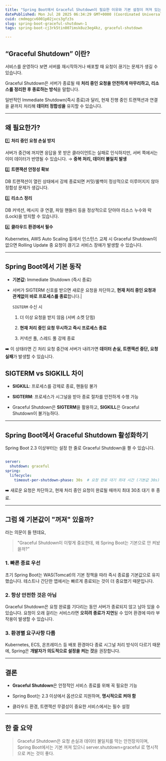 ```yaml
---
title: "Spring Boot에서 Graceful Shutdown이 필요한 이유와 기본 설정이 꺼져 있는 이유"
datePublished: Mon Jul 28 2025 06:34:29 GMT+0000 (Coordinated Universal Time)
cuid: cmdmqgcv6001p02jxcs3gfz3s
slug: spring-boot-graceful-shutdown-1
tags: spring-boot-cj3rk5tin007imsk8uz3eg4kz, graceful-shutdown

---
```


## “Graceful Shutdown” 이란?

서비스를 운영하다 보면 서버를 재시작하거나 배포할 때 요청이 끊기는 문제가 생길 수 있습니다.

Graceful Shutdown은 서버가 종료될 때 **처리 중인 요청을 안전하게 마무리하고, 리소스를 정리한 후 종료하는 방식**을 말합니다.

일반적인 Immediate Shutdown(즉시 종료)과 달리, 현재 진행 중인 트랜잭션과 연결을 끝까지 처리해 **데이터 정합성을** 유지할 수 있습니다.

---

## 왜 필요한가?

1️⃣ **처리 중인 요청 손실 방지**

서버가 중간에 꺼지면 응답을 못 받은 클라이언트는 실패로 인식하지만, 서버 쪽에서는 이미 데이터가 반영될 수 있습니다. → **중복 처리, 데이터 불일치 발생**

2️⃣ **트랜잭션 안정성 확보**

DB 트랜잭션이 열린 상태에서 강제 종료되면 커밋/롤백이 정상적으로 이루어지지 않아 정합성 문제가 생깁니다.

3️⃣ **리소스 정리**

DB 커넥션, 메시지 큐 연결, 파일 핸들러 등을 정상적으로 닫아야 리소스 누수와 락(Lock)을 방지할 수 있습니다.

4️⃣ **클라우드 환경에서 필수**

Kubernetes, AWS Auto Scaling 등에서 인스턴스 교체 시 Graceful Shutdown이 없으면 Rolling Update 중 요청이 끊기고 서비스 장애가 발생할 수 있습니다.

---

## Spring Boot에서 기본 동작

* **기본값:** Immediate Shutdown (즉시 종료)
    
* 서버가 SIGTERM 신호를 받으면 새로운 요청을 차단하고, **현재 처리 중인 요청과 관계없이 바로 프로세스를 종료**합니다.|
    
    `SIGTERM` 수신 시
    
    1. 더 이상 요청을 받지 않음 (서버 소켓 닫힘)
        
    2. **현재 처리 중인 요청 무시하고 즉시 프로세스 종료**
        
    3. 커넥션 풀, 스레드 풀 강제 종료
        

➡️ 이 상태라면 긴 처리 요청 중간에 서버가 내려가면 **데이터 손실, 트랜잭션 중단, 요청 실패**가 발생할 수 있습니다.

## SIGTERM vs SIGKILL 차이

* **SIGKILL**: 프로세스를 강제로 종료, 핸들링 불가
    
* **SIGTERM**: 프로세스가 시그널을 받아 종료 절차를 안전하게 수행 가능
    
* Graceful Shutdown은 **SIGTERM**을 활용하고, **SIGKILL**은 Graceful Shutdown이 불가능하다.
    

---

## Spring Boot에서 Graceful Shutdown 활성화하기

Spring Boot 2.3 이상부터는 설정 한 줄로 Graceful Shutdown을 켤 수 있습니다.

```yaml

server:
  shutdown: graceful
spring:
  lifecycle:
    timeout-per-shutdown-phase: 30s  # 요청 완료 대기 최대 시간 (기본값 30s)
```

➡️ 새로운 요청은 차단하고, 현재 처리 중인 요청이 완료될 때까지 최대 30초 대기 후 종료.

---

## 그럼 왜 기본값이 "꺼져" 있을까?

라는 의문이 들 텐데요,

> "Graceful Shutdown이 이렇게 중요한데, 왜 Spring Boot는 기본으로 안 켜놨을까?"

### 1\. 빠른 종료 우선

초기 Spring Boot는 WAS(Tomcat)의 기본 정책을 따라 즉시 종료를 기본값으로 유지했습니다. 테스트나 간단한 앱에서는 빠르게 종료되는 것이 더 중요했기 때문입니다.

### 2\. 항상 안전한 것은 아님

Graceful Shutdown은 요청 완료를 기다리는 동안 서버가 종료되지 않고 남아 있을 수 있습니다. 요청이 오래 걸리는 서비스라면 **오히려 종료가 지연**될 수 있어 환경에 따라 부작용이 발생할 수 있습니다.

### 3\. 환경별 요구사항 다름

Kubernetes, ECS, 온프레미스 등 배포 환경마다 종료 시그널 처리 방식이 다르기 때문에, Spring은 **개발자가 의도적으로 설정을 켜는 것**을 권장합니다.

---

## 결론

* **Graceful Shutdown**은 안정적인 서비스 종료를 위해 꼭 필요한 기능
    
* Spring Boot는 2.3 이상에서 옵션으로 지원하며, **명시적으로 켜야 함**
    
* 클라우드 환경, 트랜잭션 무결성이 중요한 서비스에서는 필수 설정
    

---

## 한 줄 요약

> Graceful Shutdown은 요청 손실과 데이터 불일치를 막는 안전장치이며, Spring Boot에서는 기본 꺼져 있으니 server.shutdown=graceful 로 명시적으로 켜는 것이 좋다.